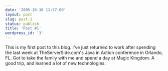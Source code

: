 ```yaml
---
date: '2005-10-10 11:37:00'
layout: post
slug: post-1
status: publish
title: 'Post #1'
wordpress_id: '3'
---
```


This is my first post to this blog.  I've just returned to work after spending the last week at TheServerSide.com's Java in Action conference in Orlando, FL.  Got to take the family with me and spend a day at Magic Kingdom.  A good trip, and learned a lot of new technologies.
